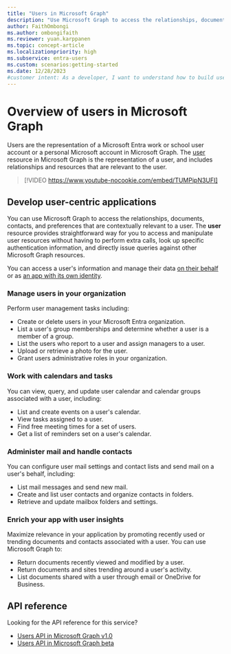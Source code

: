 ```yaml
---
title: "Users in Microsoft Graph"
description: "Use Microsoft Graph to access the relationships, documents, contacts, and preferences that are contextually relevant to users in your organization."
author: FaithOmbongi
ms.author: ombongifaith
ms.reviewer: yuan.karppanen
ms.topic: concept-article
ms.localizationpriority: high
ms.subservice: entra-users
ms.custom: scenarios:getting-started
ms.date: 12/28/2023
#customer intent: As a developer, I want to understand how to build user-centric apps that call Microsoft Graph.
---
```


# Overview of users in Microsoft Graph

Users are the representation of a Microsoft Entra work or school user account or a personal Microsoft account in Microsoft Graph. The [user](/graph/api/resources/user) resource in Microsoft Graph is the representation of a user, and includes relationships and resources that are relevant to the user.

> [!VIDEO https://www.youtube-nocookie.com/embed/TUMPipN3UFI]

## Develop user-centric applications

You can use Microsoft Graph to access the relationships, documents, contacts, and preferences that are contextually relevant to a user. The **user** resource provides straightforward way for you to access and manipulate user resources without having to perform extra calls, look up specific authentication information, and directly issue queries against other Microsoft Graph resources.

You can access a user's information and manage their data [on their behalf](auth-v2-user.md) or as [an app with its own identity](auth-v2-service.md).

### Manage users in your organization

Perform user management tasks including:

- Create or delete users in your Microsoft Entra organization.
- List a user's group memberships and determine whether a user is a member of a group.
- List the users who report to a user and assign managers to a user.
- Upload or retrieve a photo for the user.
- Grant users administrative roles in your organization.

### Work with calendars and tasks

You can view, query, and update user calendar and calendar groups associated with a user, including:

- List and create events on a user's calendar.
- View tasks assigned to a user.
- Find free meeting times for a set of users.
- Get a list of reminders set on a user's calendar.

### Administer mail and handle contacts

You can configure user mail settings and contact lists and send mail on a user's behalf, including:

- List mail messages and send new mail.
- Create and list user contacts and organize contacts in folders.
- Retrieve and update mailbox folders and settings.

### Enrich your app with user insights

Maximize relevance in your application by promoting recently used or trending documents and contacts associated with a user. You can use Microsoft Graph to:

- Return documents recently viewed and modified by a user.
- Return documents and sites trending around a user's activity.
- List documents shared with a user through email or OneDrive for Business.

## API reference

Looking for the API reference for this service?

- [Users API in Microsoft Graph v1.0](/graph/api/resources/users?view=graph-rest-1.0&preserve-view=true)
- [Users API in Microsoft Graph beta](/graph/api/resources/users?view=graph-rest-beta&preserve-view=true)

